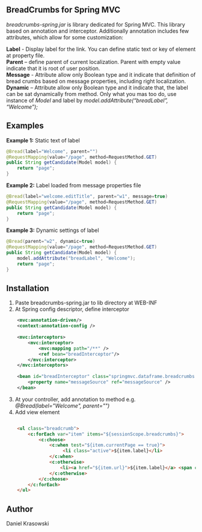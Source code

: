## BreadCrumbs for Spring MVC

<i>breadcrumbs-spring.jar</i> is library dedicated for Spring MVC. This library based on annotation and interceptor. Additionally annotation includes few attributes, which allow for some customization:

<b>Label</b> - Display label for the link. You can define static text or key of element at property file.<br>
<b>Parent</b> – define parent of current localization. Parent with empty value indicate that it is root of user position.<br>
<b>Message</b> - Attribute allow only Boolean type and it indicate that definition of bread crumbs based on message properties, including right localization.<br>
<b>Dynamic</b> – Attribute allow only Boolean type and it indicate that, the label can be sat dynamically from method. Only what you mas too do, use instance of <i>Model</i> and label by <i>model.addAttribute(“breadLabel”, “Welcome”);</i><br>

## Examples

<b>Example 1:</b>
Static text of label
```java
@Bread(label="Welcome", parent="")
@RequestMapping(value="/page", method=RequestMethod.GET)
public String getCandidate(Model model) {
  	return "page";
}
```

<b>Example 2:</b>
Label loaded from message properties file
```java
@Bread(label="welcome.editTitle", parent="w1", message=true)
@RequestMapping(value="/page", method=RequestMethod.GET)
public String getCandidate(Model model) {
	return "page";
}
```

<b>Example 3:</b>
Dynamic settings of label
```java
@Bread(parent="w2", dynamic=true)
@RequestMapping(value="/page", method=RequestMethod.GET)
public String getCandidate(Model model) {
	model.addAttribute("breadLabel", "Welcome");	
	return "page";
}
```

## Installation

1. Paste breadcrumbs-spring.jar to lib directory at WEB-INF
2. At Spring config descriptor, define interceptor

```xml
	<mvc:annotation-driven/>
	<context:annotation-config />
	
	<mvc:interceptors>
		<mvc:interceptor>
			<mvc:mapping path="/**" />
			<ref bean="breadInterceptor"/>
		</mvc:interceptor>
	</mvc:interceptors>
	
	<bean id="breadInterceptor" class="springmvc.dataframe.breadcrumbs.BreadInterceptor">
		<property name="messageSource" ref="messageSource" />
	</bean>
```

3. At your controller, add annotation to method e.g. <i>@Bread(label="Welcome", parent="")</i>
4. Add view element 

```html

	<ul class="breadcrumb">
		<c:forEach var="item" items="${sessionScope.breadcrumbs}">
			<c:choose>
				<c:when test="${item.currentPage == true}">
					 <li class="active">${item.label}</li>
				</c:when>
				<c:otherwise>
					<li><a href="${item.url}">${item.label}</a> <span class="divider">/</span></li>
				</c:otherwise>
			</c:choose>
		</c:forEach>
	</ul>
```

## Author

Daniel Krasowski
